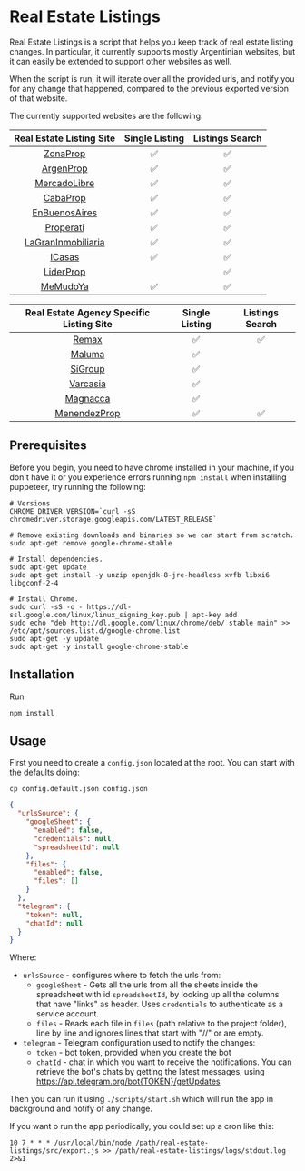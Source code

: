 # Real Estate Listings

Real Estate Listings is a script that helps you keep track of real estate listing changes. In particular, it currently
supports mostly Argentinian websites, but it can easily be extended to support other websites as well.

When the script is run, it will iterate over all the provided urls, and notify you for any change that happened,
compared to the previous exported version of that website.

The currently supported websites are the following:

| Real Estate Listing Site | Single Listing | Listings Search |
| :---: | :---: | :---: |
| [ZonaProp](https://www.zonaprop.com.ar/)              | ✅ | ✅ |
| [ArgenProp](https://www.argenprop.com/)               | ✅ | ✅ |
| [MercadoLibre](https://www.mercadolibre.com.ar/)      | ✅ | ✅ |
| [CabaProp](https://cabaprop.com.ar/)                  | ✅ | ✅ |
| [EnBuenosAires](https://www.enbuenosaires.com/)       | ✅ | ✅ |
| [Properati](https://www.properati.com.ar/)            | ✅ | ✅ |
| [LaGranInmobiliaria](https://lagraninmobiliaria.com/) | ✅ | ✅ |
| [ICasas](https://www.icasas.com.ar/)                  | ✅ | ✅ |
| [LiderProp](https://liderprop.com/es-ar/)             |     | ✅ |
| [MeMudoYa](https://www.memudoya.com/)                 | ✅ | ✅ |

| Real Estate Agency Specific Listing Site | Single Listing | Listings Search |
| :---: | :---: | :---: |
| [Remax](https://www.remax.com.ar/)                    | ✅ | ✅ |
| [Maluma](https://maluma.com.ar/)                      | ✅ |    |
| [SiGroup](https://www.sigroupinmobiliaria.com/)       | ✅ |    |
| [Varcasia](https://varcasiapropiedades.com.ar/)       | ✅ |    |
| [Magnacca](https://magnaccapatelli.com/)              | ✅ |    |
| [MenendezProp](http://www.menendezprop.com.ar/)       | ✅ | ✅ |

## Prerequisites

Before you begin, you need to have chrome installed in your machine, if you don't have it or you experience errors
running `npm install` when installing puppeteer, try running the following:

```
# Versions
CHROME_DRIVER_VERSION=`curl -sS chromedriver.storage.googleapis.com/LATEST_RELEASE`

# Remove existing downloads and binaries so we can start from scratch.
sudo apt-get remove google-chrome-stable

# Install dependencies.
sudo apt-get update
sudo apt-get install -y unzip openjdk-8-jre-headless xvfb libxi6 libgconf-2-4

# Install Chrome.
sudo curl -sS -o - https://dl-ssl.google.com/linux/linux_signing_key.pub | apt-key add
sudo echo "deb http://dl.google.com/linux/chrome/deb/ stable main" >> /etc/apt/sources.list.d/google-chrome.list
sudo apt-get -y update
sudo apt-get -y install google-chrome-stable
```

## Installation

Run

```
npm install
```

## Usage

First you need to create a `config.json` located at the root. You can start with the defaults doing:

```
cp config.default.json config.json
```

```json
{
  "urlsSource": {
    "googleSheet": {
      "enabled": false,
      "credentials": null,
      "spreadsheetId": null
    },
    "files": {
      "enabled": false,
      "files": []
    }
  },
  "telegram": {
    "token": null,
    "chatId": null
  }
}
```

Where:

* `urlsSource` - configures where to fetch the urls from:
    * `googleSheet` - Gets all the urls from all the sheets inside the spreadsheet with id `spreadsheetId`, by looking
      up all the columns that have "links" as header. Uses `credentials` to authenticate as a service account.
    * `files` - Reads each file in `files` (path relative to the project folder), line by line and ignores lines that
      start with "//" or are empty.
* `telegram` - Telegram configuration used to notify the changes:
    * `token` - bot token, provided when you create the bot
    * `chatId` - chat in which you want to receive the notifications. You can retrieve the bot's chats by getting the
      latest messages, using https://api.telegram.org/bot{TOKEN}/getUpdates

Then you can run it using `./scripts/start.sh` which will run the app in background and notify of any change.

If you want o run the app periodically, you could set up a cron like this:

```
10 7 * * * /usr/local/bin/node /path/real-estate-listings/src/export.js >> /path/real-estate-listings/logs/stdout.log 2>&1
```
